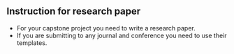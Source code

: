 ## Instruction for research paper

- For your capstone project you need to write a research paper.
- If you are submitting to any journal and conference you need to use their templates.


